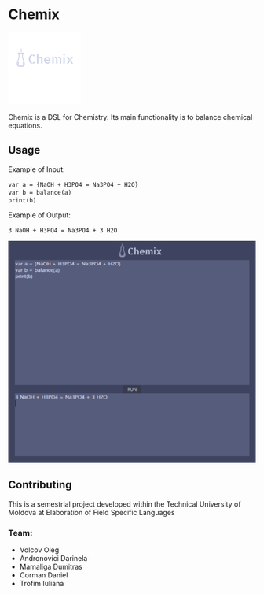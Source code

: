 # Chemix
![Chemix](Logo/logo1.png)

Chemix is a DSL for Chemistry. Its main functionality is to balance chemical equations.

## Usage
Example of Input:
```
var a = {NaOH + H3PO4 = Na3PO4 + H2O}
var b = balance(a)
print(b)
```
Example of Output:
```
3 NaOH + H3PO4 = Na3PO4 + 3 H2O
```
![Chemix](Logo/example.png)

## Contributing
This is a semestrial project developed within the Technical University of Moldova at Elaboration of Field Specific Languages
### Team:
- Volcov Oleg
- Andronovici Darinela
- Mamaliga Dumitras
- Corman Daniel
- Trofim Iuliana
